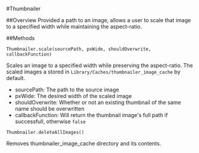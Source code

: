 #Thumbnailer

##Overview
Provided a path to an image, allows a user to scale that image to a specified width while maintaining the aspect-ratio.

##Methods

`Thumbnailer.scale(sourcePath, pxWide, shouldOverwrite, callbackFunction)`

Scales an image to a specified width while preserving the aspect-ratio. The scaled images a stored in `Library/Caches/thumbnailer_image_cache` by default.

- sourcePath: The path to the source image
- pxWide: The desired width of the scaled image
- shouldOverwrite: Whether or not an existing thumbnail of the same name should be overwritten
- callbackFunction: Will return the thumbnail image's full path if successfull, otherwise `false`

`Thumbnailer.deleteAllImages()`

Removes thumbnailer_image_cache directory and its contents.